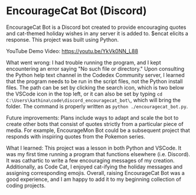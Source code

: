 # EncourageCat Bot (Discord)

EncourageCat Bot is a Discord bot created to provide encouraging quotes and cat-themed holiday wishes in any server it is added to. $encat elicits a response. This project was built using Python.

YouTube Demo Video: https://youtu.be/YkVk0NN_L88

What went wrong:
I had trouble running the program, and I kept encountering an error saying "No such file or directory." Upon consulting the Python help text channel in the Codedex Community server, I learned that the program needs to be run in the script files, not the Python install files. The path can be set by clicking the search icon, which is two below the VSCode icon in the top left, or it can also be set by typing `cd C:\Users\kathina\code\discord_encouragecat_bot\`, which will bring the folder. The command is properly written as `python ./encouragecat_bot.py`.

Future improvements:
Plans include ways to adapt and scale the bot to create other bots that consist of quotes strictly from a particular piece of media. For example, EncourageMon Bot could be a subsequent project that responds with inspiring quotes from the Pokemon series.

What I learned:
This project was a lesson in both Python and VSCode. It was my first time running a program that functions elsewhere (i.e. Discord). It was cathartic to write a few encouraging messages of my creation. Additionally, as Code Cat, I enjoyed cat-ifying the holiday messages and assigning corresponding emojis. Overall, raising EncourageCat Bot was a good experience, and I am happy to add it to my beginning collection of coding projects.
